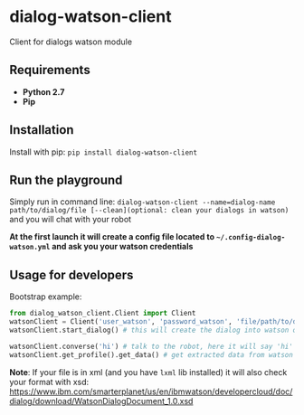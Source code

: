 # dialog-watson-client

Client for dialogs watson module

## Requirements

- **Python 2.7**
- **Pip**

## Installation

Install with pip: `pip install dialog-watson-client`

## Run the playground

Simply run in command line: `dialog-watson-client --name=dialog-name path/to/dialog/file [--clean](optional: clean your dialogs in watson)` and you will chat with your robot

**At the first launch it will create a config file located to `~/.config-dialog-watson.yml` and ask you your watson credentials**

## Usage for developers

Bootstrap example:

```python
from dialog_watson_client.Client import Client
watsonClient = Client('user_watson', 'password_watson', 'file/path/to/dialog', 'your_dialog_name') # this library abstract the registering of dialog (and the update when you cahnge it) and run it, to do that it will store your dialog id in a file called `dialog_id_file.txt`
watsonClient.start_dialog() # this will create the dialog into watson or update it and run the initialization of the conversation

watsonClient.converse('hi') # talk to the robot, here it will say 'hi' and watson will answered
watsonClient.get_profile().get_data() # get extracted data from watson in format: [key => value]
```

**Note**: If your file is in xml (and you have `lxml` lib installed) it will also check your format with xsd: https://www.ibm.com/smarterplanet/us/en/ibmwatson/developercloud/doc/dialog/download/WatsonDialogDocument_1.0.xsd